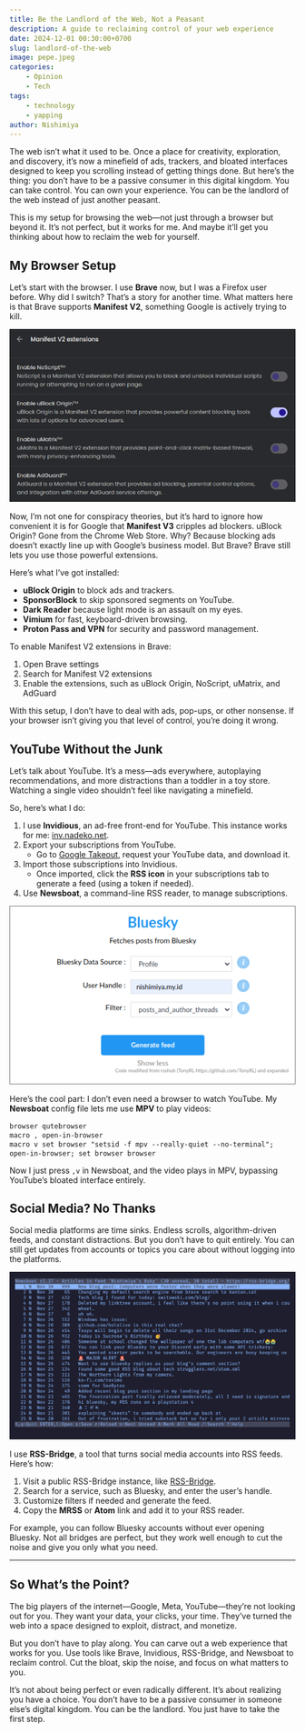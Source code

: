 ```yaml
---
title: Be the Landlord of the Web, Not a Peasant
description: A guide to reclaiming control of your web experience
date: 2024-12-01 00:30:00+0700
slug: landlord-of-the-web
image: pepe.jpeg
categories:
    - Opinion
    - Tech
tags:
    - technology
    - yapping
author: Nishimiya
---
```


The web isn’t what it used to be. Once a place for creativity,
exploration, and discovery, it’s now a minefield of ads, trackers, and
bloated interfaces designed to keep you scrolling instead of getting
things done. But here’s the thing: you don’t have to be a passive consumer
in this digital kingdom. You can take control. You can own your
experience. You can be the landlord of the web instead of just another
peasant.  

This is my setup for browsing the web—not just through a browser but
beyond it. It’s not perfect, but it works for me. And maybe it’ll get you
thinking about how to reclaim the web for yourself.  

## My Browser Setup  

Let’s start with the browser. I use **Brave** now, but I was a Firefox
user before. Why did I switch? That’s a story for another time. What
matters here is that Brave supports **Manifest V2**, something Google is
actively trying to kill.  

![Brave support for Manivest V2 Extension](manifest-v2.png)

Now, I’m not one for conspiracy theories, but it’s hard to ignore how
convenient it is for Google that **Manifest V3** cripples ad blockers.
uBlock Origin? Gone from the Chrome Web Store. Why? Because blocking ads
doesn’t exactly line up with Google’s business model. But Brave? Brave
still lets you use those powerful extensions.  

Here’s what I’ve got installed:  
- **uBlock Origin** to block ads and trackers.  
- **SponsorBlock** to skip sponsored segments on YouTube.  
- **Dark Reader** because light mode is an assault on my eyes.  
- **Vimium** for fast, keyboard-driven browsing.  
- **Proton Pass and VPN** for security and password management.  

To enable Manifest V2 extensions in Brave:  
1. Open Brave settings
2. Search for Manifest V2 extensions
3. Enable the extensions, such as uBlock Origin, NoScript, uMatrix, and AdGuard

With this setup, I don’t have to deal with ads, pop-ups, or other
nonsense. If your browser isn’t giving you that level of control, you’re
doing it wrong.  

## YouTube Without the Junk  

Let’s talk about YouTube. It’s a mess—ads everywhere, autoplaying
recommendations, and more distractions than a toddler in a toy store.
Watching a single video shouldn’t feel like navigating a minefield.  

So, here’s what I do:  
1. I use **Invidious**, an ad-free front-end for YouTube. This instance works
   for me: [inv.nadeko.net](https://inv.nadeko.net/).  
2. Export your subscriptions from YouTube.  
   - Go to [Google Takeout](https://takeout.google.com/), request your YouTube
     data, and download it.  
3. Import those subscriptions into Invidious.  
   - Once imported, click the **RSS icon** in your subscriptions tab to
     generate a feed (using a token if needed).  
4. Use **Newsboat**, a command-line RSS reader, to manage subscriptions.  

![Fetching bsky post for RSS bridge](bsky-rss-bridge.png)

Here’s the cool part: I don’t even need a browser to watch YouTube. My
**Newsboat** config file lets me use **MPV** to play videos:  

```plaintext
browser qutebrowser
macro , open-in-browser
macro v set browser "setsid -f mpv --really-quiet --no-terminal"; open-in-browser; set browser browser
```  

Now I just press `,v` in Newsboat, and the video plays in MPV, bypassing
YouTube’s bloated interface entirely.  

## Social Media? No Thanks  

Social media platforms are time sinks. Endless scrolls, algorithm-driven
feeds, and constant distractions. But you don’t have to quit entirely. You
can still get updates from accounts or topics you care about without
logging into the platforms.  

![My bsky feed transformed into RSS feed](newsboat-rss.png)

I use **RSS-Bridge**, a tool that turns social media accounts into RSS
feeds. Here’s how:  
1. Visit a public RSS-Bridge instance, like [RSS-Bridge](https://rss-bridge.org/).  
2. Search for a service, such as Bluesky, and enter the user’s handle.  
3. Customize filters if needed and generate the feed.  
4. Copy the **MRSS** or **Atom** link and add it to your RSS reader.  

For example, you can follow Bluesky accounts without ever opening Bluesky.
Not all bridges are perfect, but they work well enough to cut the noise
and give you only what you need.  

---

## So What’s the Point?  

The big players of the internet—Google, Meta, YouTube—they’re not looking
out for you. They want your data, your clicks, your time. They’ve turned
the web into a space designed to exploit, distract, and monetize.  

But you don’t have to play along. You can carve out a web experience that
works for you. Use tools like Brave, Invidious, RSS-Bridge, and Newsboat
to reclaim control. Cut the bloat, skip the noise, and focus on what
matters to you.  

It’s not about being perfect or even radically different. It’s about
realizing you have a choice. You don’t have to be a passive consumer in
someone else’s digital kingdom. You can be the landlord. You just have to
take the first step.  
